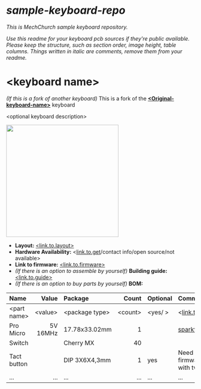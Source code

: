 # _sample-keyboard-repo_
_This is MechChurch sample keyboard repository._

_Use this readme for your keyboard pcb sources if they're public available.
Please keep the structure, such as section order, image height, table columns.
Things written in italic are comments, remove them from your readme._

# \<keyboard name>

_(If this is a fork of another keyboard)_ This is a fork of the [__\<Original-keyboard-name>__](link.to.original.keyboard) keyboard

\<optional keyboard description>

<img src="https://i.imgur.com/wWjpgZU.png" data-canonical-src="Photo/Render/Layout" height="300"/>


* __Layout:__ [\<link.to.layout>](http://www.keyboard-layout-editor.com/#/gists/a40840a99de144a561b8c5759ac75534)
* __Hardware Availability:__ \<[link.to.get]()/contact info/open source/not available>
* __Link to firmware:__ [\<link.to.firmware>](https://github.com/qmk/qmk_firmware/tree/master/keyboards/2_milk)
* _(If there is an option to assemble by yourself)_ __Building guide:__  [\<link.to.guide>](place-guide-in-separate-file-in-the-same-repo)
* _(If there is an option to buy parts by yourself)_ __BOM:__

| Name           | Value         | Package           | Count        | Optional  | Comment                           |
| :------------- | ------------: | :---------------- | -----------: | :-------- | :-------------------------------- |
| \<part name>   | \<value>      | \<package type>   | \<count>     |  \<yes/  >| \<[link.to.source]()/function/etc>|
| Pro Micro      | 5V 16MHz      |     17.78x33.02mm | 1            |           | [sparkfun.com](https://www.sparkfun.com/products/12640) |
| Switch         |               | Cherry MX         | 40           |           |                                   |
| Tact button    |               | DIP 3X6X4,3mm     | 1            |     yes   | Need to reset pcb without firmware, you can do this with tweezers |
|            ... |           ... |               ... |         ...  |       ... |                               ... |
